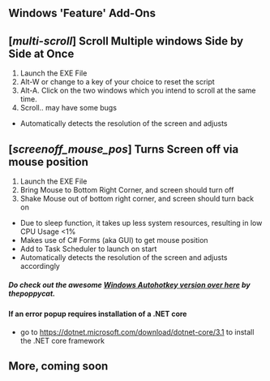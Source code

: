 ## Windows 'Feature' Add-Ons

## [*multi-scroll*] Scroll Multiple windows Side by Side at Once
1. Launch the EXE File
2. Alt-W or change to a key of your choice to reset the script
3. Alt-A. Click on the two windows which you intend to scroll at the same time.
4. Scroll.. may have some bugs

- Automatically detects the resolution of the screen and adjusts 

## [*screenoff_mouse_pos*] Turns Screen off via mouse position
1. Launch the EXE File
2. Bring Mouse to Bottom Right Corner, and screen should turn off
3. Shake Mouse out of bottom right corner, and screen should turn back on

- Due to sleep function, it takes up less system resources, resulting in low CPU Usage <1%
- Makes use of C# Forms (aka GUI) to get mouse position
- Add to Task Scheduler to launch on start
- Automatically detects the resolution of the screen and adjusts accordingly

##### Do check out the awesome [Windows Autohotkey version over here](https://github.com/thepoppycat/WindowsApps) by thepoppycat.

#### If an error popup requires installation of a .NET core 
- go to https://dotnet.microsoft.com/download/dotnet-core/3.1 to install the .NET core framework


## More, coming soon
